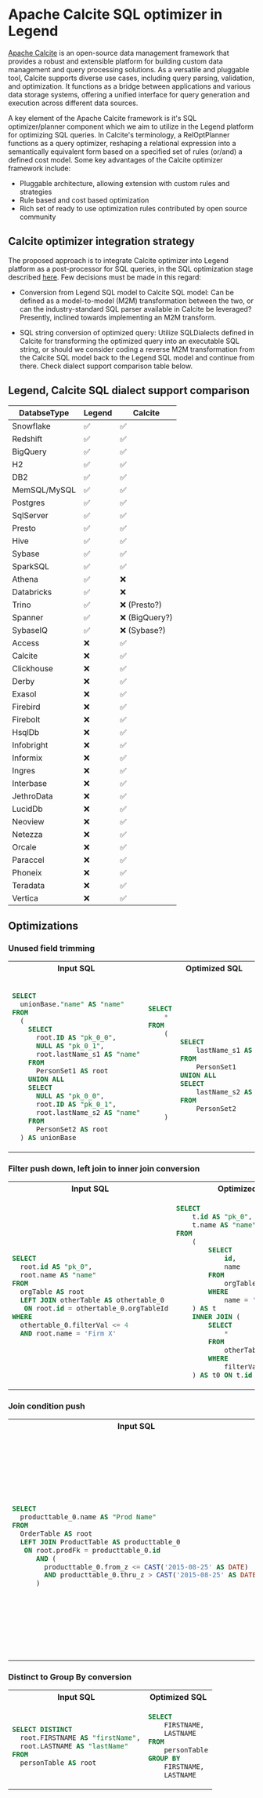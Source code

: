 # Apache Calcite SQL optimizer in Legend

[Apache Calcite](https://calcite.apache.org/) is an open-source data management framework that provides a robust and extensible platform for building custom data management and query processing solutions. As a versatile and pluggable tool, Calcite supports diverse use cases, including query parsing, validation, and optimization. It functions as a bridge between applications and various data storage systems, offering a unified interface for query generation and execution across different data sources.

A key element of the Apache Calcite framework is it's SQL optimizer/planner component which we aim to utilize in the Legend platform for optimizing SQL queries. In Calcite's terminology, a RelOptPlanner functions as a query optimizer, reshaping a relational expression into a semantically equivalent form based on a specified set of rules (or/and) a defined cost model. Some key advantages of the Calcite optimizer framework include:

- Pluggable architecture, allowing extension with custom rules and strategies
- Rule based and cost based optimization
- Rich set of ready to use optimization rules contributed by open source community

## Calcite optimizer integration strategy

The proposed approach is to integrate Calcite optimizer into Legend platform as a post-processor for SQL queries, in the SQL optimization stage described [here](../QueryOptimization.md). Few decisions must be made in this regard:

- Conversion from Legend SQL model to Calcite SQL model: Can be defined as a model-to-model (M2M) transformation between the two, or can the industry-standard SQL parser available in Calcite be leveraged? Presently, inclined towards implementing an M2M transform.

- SQL string conversion of optimized query: Utilize SQLDialects defined in Calcite for transforming the optimized query into an executable SQL string, or should we consider coding a reverse M2M transformation from the Calcite SQL model back to the Legend SQL model and continue from there. Check dialect support comparison table below.


## Legend, Calcite SQL dialect support comparison



| DatabseType    | Legend             | Calcite            |
| -----------    | ------             | -------            |
| Snowflake      | :white_check_mark: | :white_check_mark: |
| Redshift       | :white_check_mark: | :white_check_mark: |
| BigQuery       | :white_check_mark: | :white_check_mark: |
| H2             | :white_check_mark: | :white_check_mark: |
| DB2            | :white_check_mark: | :white_check_mark: |
| MemSQL/MySQL   | :white_check_mark: | :white_check_mark: |
| Postgres       | :white_check_mark: | :white_check_mark: |
| SqlServer      | :white_check_mark: | :white_check_mark: |
| Presto         | :white_check_mark: | :white_check_mark: |
| Hive           | :white_check_mark: | :white_check_mark: |
| Sybase         | :white_check_mark: | :white_check_mark: |
| SparkSQL       | :white_check_mark: | :white_check_mark: |
| Athena         | :white_check_mark: | :x:                |
| Databricks     | :white_check_mark: | :x:                |
| Trino          | :white_check_mark: | :x: (Presto?)      |
| Spanner        | :white_check_mark: | :x: (BigQuery?)    |
| SybaseIQ       | :white_check_mark: | :x: (Sybase?)      |
| Access         | :x:                | :white_check_mark: |
| Calcite        | :x:                | :white_check_mark: |
| Clickhouse     | :x:                | :white_check_mark: |
| Derby          | :x:                | :white_check_mark: |
| Exasol         | :x:                | :white_check_mark: |
| Firebird       | :x:                | :white_check_mark: |
| Firebolt       | :x:                | :white_check_mark: |
| HsqlDb         | :x:                | :white_check_mark: |
| Infobright     | :x:                | :white_check_mark: |
| Informix       | :x:                | :white_check_mark: |
| Ingres         | :x:                | :white_check_mark: |
| Interbase      | :x:                | :white_check_mark: |
| JethroData     | :x:                | :white_check_mark: |
| LucidDb        | :x:                | :white_check_mark: |
| Neoview        | :x:                | :white_check_mark: |
| Netezza        | :x:                | :white_check_mark: |
| Orcale         | :x:                | :white_check_mark: |
| Paraccel       | :x:                | :white_check_mark: |
| Phoneix        | :x:                | :white_check_mark: |
| Teradata       | :x:                | :white_check_mark: |
| Vertica        | :x:                | :white_check_mark: |


## Optimizations

### Unused field trimming

<table>
<tr>
<th>Input SQL</th>
<th>Optimized SQL</th>
</tr>
<tr>
<td>

```sql

SELECT
  unionBase."name" AS "name"
FROM
  (
    SELECT
      root.ID AS "pk_0_0",
      NULL AS "pk_0_1",
      root.lastName_s1 AS "name"
    FROM
      PersonSet1 AS root
    UNION ALL
    SELECT
      NULL AS "pk_0_0",
      root.ID AS "pk_0_1",
      root.lastName_s2 AS "name"
    FROM
      PersonSet2 AS root
  ) AS unionBase
```

</td>
<td>

    
```sql
SELECT
    *
FROM
    (
        SELECT
            lastName_s1 AS "name"
        FROM
            PersonSet1
        UNION ALL
        SELECT
            lastName_s2 AS "name"
        FROM
            PersonSet2
    )
```

</td>
</tr>
</table>


### Filter push down, left join to inner join conversion

<table>
<tr>
<th>Input SQL</th>
<th>Optimized SQL</th>
</tr>
<tr>
<td>


```sql

SELECT
  root.id AS "pk_0",
  root.name AS "name"
FROM
  orgTable AS root
  LEFT JOIN otherTable AS othertable_0
   ON root.id = othertable_0.orgTableId
WHERE
  othertable_0.filterVal <= 4
  AND root.name = 'Firm X'
```

</td>
<td>

    
```sql
SELECT
    t.id AS "pk_0",
    t.name AS "name"
FROM
    (
        SELECT
            id,
            name
        FROM
            orgTable
        WHERE
            name = 'Firm X'
    ) AS t
    INNER JOIN (
        SELECT
            *
        FROM
            otherTable
        WHERE
            filterVal <= 4
    ) AS t0 ON t.id = t0.orgTableId
```

</td>
</tr>
</table>


### Join condition push

<table>
<tr>
<th>Input SQL</th>
<th>Optimized SQL</th>
</tr>
<tr>
<td>


```sql
SELECT
  producttable_0.name AS "Prod Name"
FROM
  OrderTable AS root
  LEFT JOIN ProductTable AS producttable_0
   ON root.prodFk = producttable_0.id
      AND (
        producttable_0.from_z <= CAST('2015-08-25' AS DATE)
        AND producttable_0.thru_z > CAST('2015-08-25' AS DATE)
      )
```

</td>
<td>

    
```sql
SELECT
    t2.name AS "Prod Name"
FROM
    (
        SELECT
            prodFk
        FROM
            OrderTable
        ORDER BY
            prodFk
    ) AS t0
    LEFT JOIN (
        SELECT
            id,
            name,
            from_z,
            thru_z
        FROM
            ProductTable
        WHERE
            from_z <= DATE '2015-08-25'
            AND thru_z > DATE '2015-08-25'
        ORDER BY
            id
    ) AS t2 ON t0.prodFk = t2.id
```

</td>
</tr>
</table>



### Distinct to Group By conversion

<table>
<tr>
<th>Input SQL</th>
<th>Optimized SQL</th>
</tr>
<tr>
<td>


```sql
SELECT DISTINCT
  root.FIRSTNAME AS "firstName",
  root.LASTNAME AS "lastName"
FROM
  personTable AS root
```

</td>
<td>

    
```sql
SELECT
    FIRSTNAME,
    LASTNAME
FROM
    personTable
GROUP BY
    FIRSTNAME,
    LASTNAME
```

</td>
</tr>
</table>
